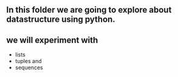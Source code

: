 ## In this folder we are going to explore about datastructure using python.
## we will experiment with
- lists
- tuples and
- sequences

